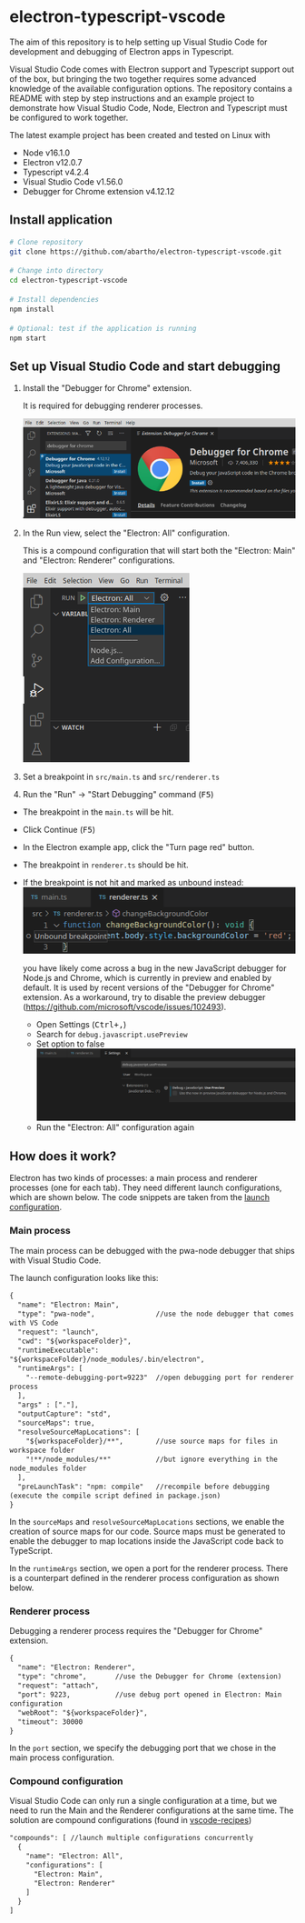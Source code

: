 # electron-typescript-vscode

The aim of this repository is to help setting up Visual Studio Code for development and debugging of Electron apps in Typescript.

Visual Studio Code comes with Electron support and Typescript support out of the box, but bringing the two together requires some advanced knowledge of the available configuration options. The repository contains a README with step by step instructions and an example project to demonstrate how Visual Studio Code, Node, Electron and Typescript must be configured to work together.

The latest example project has been created and tested on Linux with 
- Node v16.1.0
- Electron v12.0.7
- Typescript v4.2.4
- Visual Studio Code v1.56.0
- Debugger for Chrome extension v4.12.12

## Install application
```sh
# Clone repository
git clone https://github.com/abartho/electron-typescript-vscode.git

# Change into directory
cd electron-typescript-vscode

# Install dependencies
npm install

# Optional: test if the application is running
npm start
```

## Set up Visual Studio Code and start debugging

1) Install the "Debugger for Chrome" extension. 

    It is required for debugging renderer processes.

    ![Debugger for Chrome](./docs/media/install_debugger_for_chrome.png)

1) In the Run view, select the "Electron: All" configuration. 
    
    This is a compound configuration that will start both the "Electron: Main" and "Electron: Renderer" configurations.
    
    ![Select configuration](./docs/media/select_configuration.png)
    
1) Set a breakpoint in `src/main.ts` and `src/renderer.ts`

1) Run the "Run" -> "Start Debugging" command (<kbd>F5</kbd>)
- The breakpoint in the `main.ts` will be hit.
- Click Continue (<kbd>F5</kbd>)
- In the Electron example app, click the "Turn page red" button.
- The breakpoint in `renderer.ts` should be hit.
  
- If the breakpoint is not hit and marked as unbound instead:
  ![Disable Preview JavaScript Debugger](./docs/media/unbound_breakpoint.png)
     
     you have likely come across a bug in the new JavaScript debugger for Node.js and Chrome, which is currently in preview and enabled by default. It is used by recent versions of the "Debugger for Chrome" extension. As a workaround, try to disable the preview debugger (https://github.com/microsoft/vscode/issues/102493).
  - Open Settings (<kbd>Ctrl+,</kbd>)
  - Search for `debug.javascript.usePreview`
  - Set option to false
  ![Disable Preview JavaScript Debugger](./docs/media/disable_preview_javascript_debugger.png)
  - Run the "Electron: All" configuration again



## How does it work?

Electron has two kinds of processes: a main process and renderer processes (one for each tab). They need different launch configurations, which are shown below. The code snippets are taken from the [launch configuration](.vscode/launch.json).

### Main process
The main process can be debugged with the pwa-node debugger that ships with Visual Studio Code.

The launch configuration looks like this:

```jsonc
{
  "name": "Electron: Main",
  "type": "pwa-node",               //use the node debugger that comes with VS Code
  "request": "launch",
  "cwd": "${workspaceFolder}",
  "runtimeExecutable": "${workspaceFolder}/node_modules/.bin/electron",
  "runtimeArgs": [
    "--remote-debugging-port=9223"  //open debugging port for renderer process
  ],
  "args" : ["."],
  "outputCapture": "std",
  "sourceMaps": true,
  "resolveSourceMapLocations": [
    "${workspaceFolder}/**",        //use source maps for files in workspace folder
    "!**/node_modules/**"           //but ignore everything in the node_modules folder
  ],
  "preLaunchTask": "npm: compile"   //recompile before debugging (execute the compile script defined in package.json)
}
```
In the `sourceMaps` and `resolveSourceMapLocations` sections, we enable the creation of source maps for our code. Source maps must be generated to enable the debugger to map locations inside the JavaScript code back to TypeScript.

In the `runtimeArgs` section, we open a port for the renderer process. There is a counterpart defined in the renderer process configuration as shown below. 

### Renderer process
Debugging a renderer process requires the "Debugger for Chrome" extension.

```jsonc
{
  "name": "Electron: Renderer",
  "type": "chrome",       //use the Debugger for Chrome (extension)
  "request": "attach",
  "port": 9223,           //use debug port opened in Electron: Main configuration
  "webRoot": "${workspaceFolder}",
  "timeout": 30000
}
```
In the `port` section, we specify the debugging port that we chose in the main process configuration.

### Compound configuration
Visual Studio Code can only run a single configuration at a time, but we need to run the Main and the Renderer configurations at the same time. The solution are compound configurations (found in [vscode-recipes](https://github.com/Microsoft/vscode-recipes/tree/master/Electron))

```jsonc
"compounds": [ //launch multiple configurations concurrently
  {
    "name": "Electron: All",
    "configurations": [
      "Electron: Main",
      "Electron: Renderer"
    ]
  }
]
```